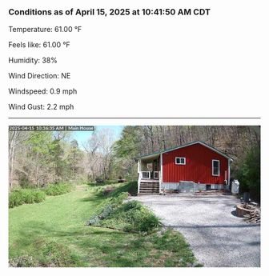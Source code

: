 ### Conditions as of April 15, 2025 at 10:41:50 AM CDT 

Temperature: 61.00 &deg;F

Feels like: 61.00 &deg;F

Humidity: 38%

Wind Direction: NE

Windspeed: 0.9 mph

Wind Gust: 2.2 mph

---

<img src="./images/latest.jpeg"/>

